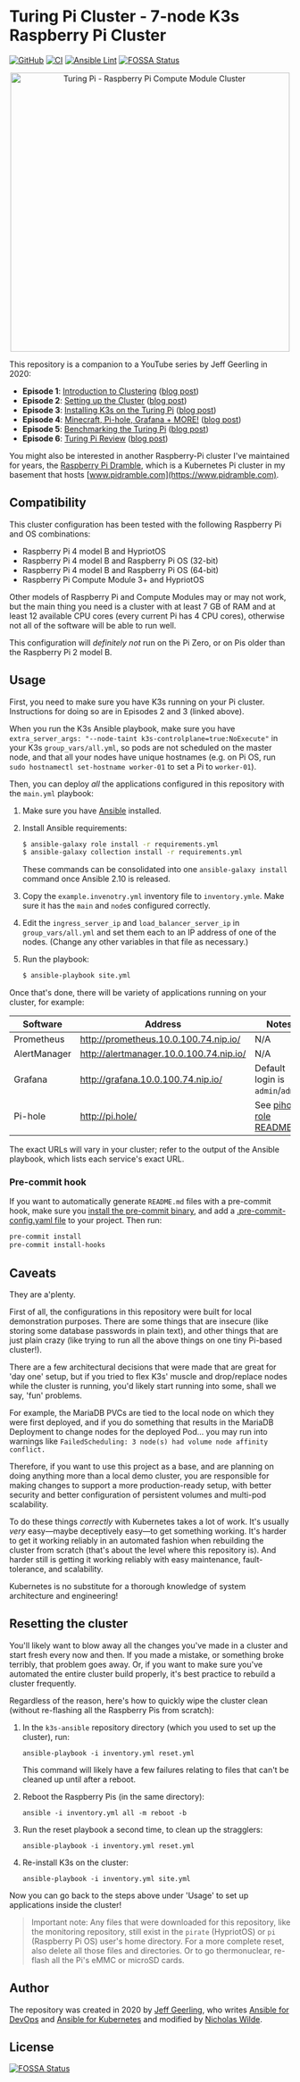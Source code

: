 # Turing Pi Cluster - 7-node K3s Raspberry Pi Cluster
[![GitHub](https://img.shields.io/github/license/nicholaswilde/turing-pi-cluster)](https://github.com/nicholaswilde/turing-pi-cluster/blob/main/README.md)
[![CI](https://github.com/nicholaswilde/turing-pi-cluster/workflows/CI/badge.svg?branch=main&event=push)](https://github.com/nicholaswilde/turing-pi-cluster/actions?query=workflow%3ACI)
[![Ansible Lint](https://github.com/nicholaswilde/turing-pi-cluster/workflows/Ansible%20Lint/badge.svg?branch=main)](https://github.com/nicholaswilde/turing-pi-cluster/actions?query=workflow%3A%22Ansible+Lint%22)
[![FOSSA Status](https://app.fossa.com/api/projects/git%2Bgithub.com%2Fnicholaswilde%2Fturing-pi-cluster.svg?type=shield)](https://app.fossa.com/projects/git%2Bgithub.com%2Fnicholaswilde%2Fturing-pi-cluster?ref=badge_shield)

<p align="center"><a href="https://www.youtube.com/watch?v=kgVz4-SEhbE"><img src="images/turing-pi-cluster-hero.jpg?raw=true" width="500" height="auto" alt="Turing Pi - Raspberry Pi Compute Module Cluster" /></a></p>

This repository is a companion to a YouTube series by Jeff Geerling in 2020:

  - **Episode 1**: [Introduction to Clustering](https://www.youtube.com/watch?v=kgVz4-SEhbE) ([blog post](https://www.jeffgeerling.com/blog/2020/raspberry-pi-cluster-episode-1-introduction-clusters))
  - **Episode 2**: [Setting up the Cluster](https://www.youtube.com/watch?v=xNndbfxMCLo) ([blog post](https://www.jeffgeerling.com/blog/2020/raspberry-pi-cluster-episode-2-setting-cluster))
  - **Episode 3**: [Installing K3s on the Turing Pi](https://www.youtube.com/watch?v=N4bfNefjBSw) ([blog post](https://www.jeffgeerling.com/blog/2020/pi-cluster-episode-3-installing-k3s-kubernetes-on-turing-pi))
  - **Episode 4**: [Minecraft, Pi-hole, Grafana + MORE!](https://www.youtube.com/watch?v=IafVCHkJbtI) ([blog post](https://www.jeffgeerling.com/blog/2020/raspberry-pi-cluster-episode-4-minecraft-pi-hole-grafana-and-more))
  - **Episode 5**: [Benchmarking the Turing Pi](https://www.youtube.com/watch?v=IoMxpndlDWI) ([blog post](https://www.jeffgeerling.com/blog/2020/raspberry-pi-cluster-episode-5-benchmarking-turing-pi))
  - **Episode 6**: [Turing Pi Review](https://www.youtube.com/watch?v=aApByQWqnV0) ([blog post](https://www.jeffgeerling.com/blog/2020/raspberry-pi-cluster-episode-6-turing-pi-review))

You might also be interested in another Raspberry-Pi cluster I've maintained for years, the [Raspberry Pi Dramble](https://www.pidramble.com), which is a Kubernetes Pi cluster in my basement that hosts [www.pidramble.com](https://www.pidramble.com).

## Compatibility

This cluster configuration has been tested with the following Raspberry Pi and OS combinations:

  - Raspberry Pi 4 model B and HypriotOS
  - Raspberry Pi 4 model B and Raspberry Pi OS (32-bit)
  - Raspberry Pi 4 model B and Raspberry Pi OS (64-bit)
  - Raspberry Pi Compute Module 3+ and HypriotOS

Other models of Raspberry Pi and Compute Modules may or may not work, but the main thing you need is a cluster with at least 7 GB of RAM and at least 12 available CPU cores (every current Pi has 4 CPU cores), otherwise not all of the software will be able to run well.

This configuration will _definitely not_ run on the Pi Zero, or on Pis older than the Raspberry Pi 2 model B.

## Usage

First, you need to make sure you have K3s running on your Pi cluster. Instructions for doing so are in Episodes 2 and 3 (linked above).

When you run the K3s Ansible playbook, make sure you have `extra_server_args: "--node-taint k3s-controlplane=true:NoExecute"` in your K3s `group_vars/all.yml`, so pods are not scheduled on the master node, and that all your nodes have unique hostnames (e.g. on Pi OS, run `sudo hostnamectl set-hostname worker-01` to set a Pi to `worker-01`).

Then, you can deploy _all_ the applications configured in this repository with the `main.yml` playbook:

  1. Make sure you have [Ansible](https://docs.ansible.com/ansible/latest/installation_guide/intro_installation.html) installed.
  2. Install Ansible requirements:

     ```bash
     $ ansible-galaxy role install -r requirements.yml
     $ ansible-galaxy collection install -r requirements.yml
     ```

     These commands can be consolidated into one `ansible-galaxy install` command once Ansible 2.10 is released.

  3. Copy the `example.invenotry.yml` inventory file to `inventory.ymle`. Make sure it has the `main` and `node`s configured correctly.
  4. Edit the `ingress_server_ip` and `load_balancer_server_ip` in `group_vars/all.yml` and set them each to an IP address of one of the nodes. (Change any other variables in that file as necessary.)
  5. Run the playbook:

     ```bash
     $ ansible-playbook site.yml
     ```

Once that's done, there will be variety of applications running on your cluster, for example:

| Software | Address | Notes |
| -------- | ------- | ------- |
| Prometheus | http://prometheus.10.0.100.74.nip.io/ | N/A |
| AlertManager | http://alertmanager.10.0.100.74.nip.io/ | N/A |
| Grafana | http://grafana.10.0.100.74.nip.io/ | Default login is `admin`/`admin` |
| Pi-hole | http://pi.hole/ | See [pihole role README](roles/pihole/README.md) |

The exact URLs will vary in your cluster; refer to the output of the Ansible playbook, which lists each service's exact URL.

### Pre-commit hook

If you want to automatically generate `README.md` files with a pre-commit hook, make sure you
[install the pre-commit binary](https://pre-commit.com/#install), and add a [.pre-commit-config.yaml file](./.pre-commit-config.yaml)
to your project. Then run:

```bash
pre-commit install
pre-commit install-hooks
```

## Caveats

They are a'plenty.

First of all, the configurations in this repository were built for local demonstration purposes. There are some things that are insecure (like storing some database passwords in plain text), and other things that are just plain crazy (like trying to run all the above things on one tiny Pi-based cluster!).

There are a few architectural decisions that were made that are great for 'day one' setup, but if you tried to flex K3s' muscle and drop/replace nodes while the cluster is running, you'd likely start running into some, shall we say, 'fun' problems.

For example, the MariaDB PVCs are tied to the local node on which they were first deployed, and if you do something that results in the MariaDB Deployment to change nodes for the deployed Pod... you may run into warnings like `FailedScheduling: 3 node(s) had volume node affinity conflict.`

Therefore, if you want to use this project as a base, and are planning on doing anything more than a local demo cluster, you are responsible for making changes to support a more production-ready setup, with better security and better configuration of persistent volumes and multi-pod scalability.

To do these things _correctly_ with Kubernetes takes a lot of work. It's usually _very_ easy—maybe deceptively easy—to get something working. It's harder to get it working reliably in an automated fashion when rebuilding the cluster from scratch (that's about the level where this repository is). And harder still is getting it working reliably with easy maintenance, fault-tolerance, and scalability.

Kubernetes is no substitute for a thorough knowledge of system architecture and engineering!

## Resetting the cluster

You'll likely want to blow away all the changes you've made in a cluster and start fresh every now and then. If you made a mistake, or something broke terribly, that problem goes away. Or, if you want to make sure you've automated the entire cluster build properly, it's best practice to rebuild a cluster frequently.

Regardless of the reason, here's how to quickly wipe the cluster clean (without re-flashing all the Raspberry Pis from scratch):

  1. In the `k3s-ansible` repository directory (which you used to set up the cluster), run:

     ```
     ansible-playbook -i inventory.yml reset.yml
     ```

     This command will likely have a few failures relating to files that can't be cleaned up until after a reboot.

  2. Reboot the Raspberry Pis (in the same directory):

     ```
     ansible -i inventory.yml all -m reboot -b
     ```

  3. Run the reset playbook a second time, to clean up the stragglers:

     ```
     ansible-playbook -i inventory.yml reset.yml
     ```

  4. Re-install K3s on the cluster:

     ```
     ansible-playbook -i inventory.yml site.yml
     ```

Now you can go back to the steps above under 'Usage' to set up applications inside the cluster!

> Important note: Any files that were downloaded for this repository, like the monitoring repository, still exist in the `pirate` (HypriotOS) or `pi` (Raspberry Pi OS) user's home directory. For a more complete reset, also delete all those files and directories. Or to go thermonuclear, re-flash all the Pi's eMMC or microSD cards.

## Author

The repository was created in 2020 by [Jeff Geerling](https://www.jeffgeerling.com), who writes [Ansible for DevOps](https://www.ansiblefordevops.com) and [Ansible for Kubernetes](https://www.ansibleforkubernetes.com) and modified by [Nicholas Wilde](https://about.me/nicholas.wilde).


## License
[![FOSSA Status](https://app.fossa.com/api/projects/git%2Bgithub.com%2Fnicholaswilde%2Fturing-pi-cluster.svg?type=large)](https://app.fossa.com/projects/git%2Bgithub.com%2Fnicholaswilde%2Fturing-pi-cluster?ref=badge_large)